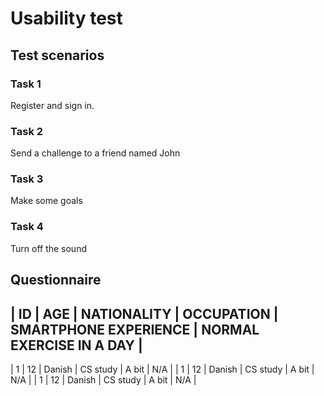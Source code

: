# Usability test

## Test scenarios

### Task 1

Register and sign in.

### Task 2

Send a challenge to a friend named John

### Task 3

Make some goals

### Task 4

Turn off the sound

## Questionnaire

| ID | AGE | NATIONALITY | OCCUPATION | SMARTPHONE EXPERIENCE | NORMAL EXERCISE IN A DAY |
------------------------------------------------------------------------------------------
| 1  |  12 |    Danish   | CS study   |        A bit          |           N/A            |
| 1  |  12 |    Danish   | CS study   |        A bit          |           N/A            |
| 1  |  12 |    Danish   | CS study   |        A bit          |           N/A            |
